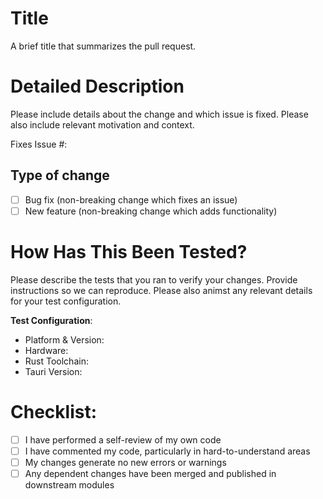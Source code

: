 # Title
A brief title that summarizes the pull request.

# Detailed Description
Please include details about the change and which issue is fixed. Please also include relevant motivation and context.

Fixes Issue #: 

## Type of change
- [ ] Bug fix (non-breaking change which fixes an issue)
- [ ] New feature (non-breaking change which adds functionality)

# How Has This Been Tested?
Please describe the tests that you ran to verify your changes. Provide instructions so we can reproduce. Please also animst any relevant details for your test configuration.



**Test Configuration**:
* Platform & Version:
* Hardware:
* Rust Toolchain:
* Tauri Version:

# Checklist:
- [ ] I have performed a self-review of my own code
- [ ] I have commented my code, particularly in hard-to-understand areas
- [ ] My changes generate no new errors or warnings
- [ ] Any dependent changes have been merged and published in downstream modules